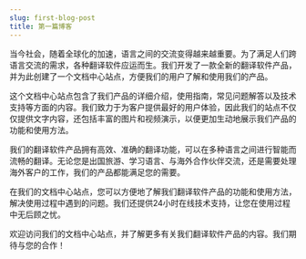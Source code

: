 ```yaml
---
slug: first-blog-post
title: 第一篇博客
---
```


当今社会，随着全球化的加速，语言之间的交流变得越来越重要。为了满足人们跨语言交流的需求，各种翻译软件应运而生。我们开发了一款全新的翻译软件产品，并为此创建了一个文档中心站点，方便我们的用户了解和使用我们的产品。

这个文档中心站点包含了我们产品的详细介绍，使用指南，常见问题解答以及技术支持等方面的内容。我们致力于为客户提供最好的用户体验，因此我们的站点不仅仅提供文字内容，还包括丰富的图片和视频演示，以便更加生动地展示我们产品的功能和使用方法。

我们的翻译软件产品拥有高效、准确的翻译功能，可以在多种语言之间进行智能而流畅的翻译。无论您是出国旅游、学习语言、与海外合作伙伴交流，还是需要处理海外客户的工作，我们的产品都能满足您的需要。

在我们的文档中心站点，您可以方便地了解我们翻译软件产品的功能和使用方法，解决使用过程中遇到的问题。我们还提供24小时在线技术支持，让您在使用过程中无后顾之忧。

欢迎访问我们的文档中心站点，并了解更多有关我们翻译软件产品的内容。我们期待与您的合作！

